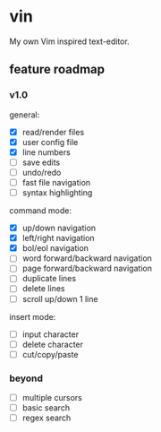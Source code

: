 # vin

My own Vim inspired text-editor.

## feature roadmap

### v1.0

general:
- [x] read/render files
- [x] user config file
- [x] line numbers
- [ ] save edits
- [ ] undo/redo
- [ ] fast file navigation
- [ ] syntax highlighting

command mode:
- [x] up/down navigation
- [x] left/right navigation
- [x] bol/eol navigation
- [ ] word forward/backward navigation
- [ ] page forward/backward navigation
- [ ] duplicate lines
- [ ] delete lines
- [ ] scroll up/down 1 line

insert mode:
- [ ] input character
- [ ] delete character
- [ ] cut/copy/paste

### beyond

- [ ] multiple cursors
- [ ] basic search
- [ ] regex search
